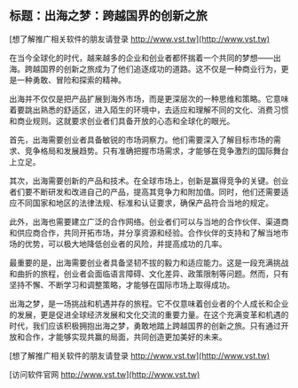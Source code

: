## **标题：出海之梦：跨越国界的创新之旅**

[想了解推广相关软件的朋友请登录 http://www.vst.tw](http://www.vst.tw)

在当今全球化的时代，越来越多的企业和创业者都怀揣着一个共同的梦想——出海。跨越国界的创新之旅成为了他们追逐成功的道路。这不仅是一种商业行为，更是一种勇敢、冒险和探索的精神。

出海并不仅仅是把产品扩展到海外市场，而是更深层次的一种思维和策略。它意味着要跳出熟悉的舒适区，进入陌生的环境中，去适应和理解不同的文化、消费习惯和商业规则。这就要求创业者们具备开放的心态和全球化的眼光。

首先，出海需要创业者具备敏锐的市场洞察力。他们需要深入了解目标市场的需求、竞争格局和发展趋势。只有准确把握市场需求，才能够在竞争激烈的国际舞台上立足。

其次，出海需要创新的产品和技术。在全球市场上，创新是赢得竞争的关键。创业者们要不断研发和改进自己的产品，提高其竞争力和附加值。同时，他们还需要适应不同国家和地区的法律法规、标准和认证要求，确保产品符合当地的规定。

此外，出海也需要建立广泛的合作网络。创业者们可以与当地的合作伙伴、渠道商和供应商合作，共同开拓市场，并分享资源和经验。合作伙伴的支持和了解当地市场的优势，可以极大地降低创业者的风险，并提高成功的几率。

最重要的是，出海需要创业者具备坚韧不拔的毅力和适应能力。这是一段充满挑战和曲折的旅程，创业者会面临语言障碍、文化差异、政策限制等问题。然而，只有坚持不懈、不断学习和调整策略，才能够在国际市场上取得成功。

出海之梦，是一场挑战和机遇并存的旅程。它不仅意味着创业者的个人成长和企业的发展，更是促进全球经济发展和文化交流的重要力量。在这个充满变革和机遇的时代，我们应该积极拥抱出海之梦，勇敢地踏上跨越国界的创新之旅。只有通过开放和合作，才能够实现共赢的局面，共同创造更加美好的未来。

[想了解推广相关软件的朋友请登录 http://www.vst.tw](http://www.vst.tw)


[访问软件官网 http://www.vst.tw](http://www.vst.tw)
